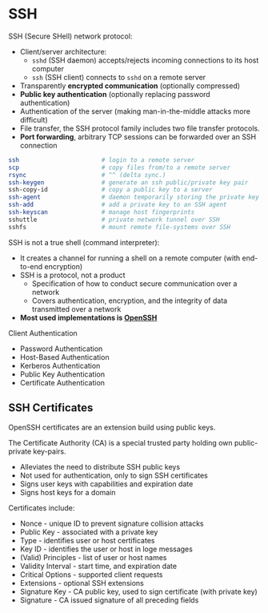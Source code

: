 # SSH

SSH (Secure SHell) network protocol:

* Client/server architecture:
  * `sshd` (SSH daemon) accepts/rejects incoming connections to its host computer
  * `ssh` (SSH client) connects to `sshd` on a remote server
* Transparently **encrypted communication** (optionally compressed)
* **Public key authentication** (optionally replacing password authentication)
* Authentication of the server (making man-in-the-middle attacks more difficult)
* File transfer, the SSH protocol family includes two file transfer protocols.
* **Port forwarding**, arbitrary TCP sessions can be forwarded over an SSH connection

```bash
ssh                       # login to a remote server
scp                       # copy files from/to a remote server
rsync                     # ^^ (delta sync.)
ssh-keygen                # generate an ssh public/private key pair
ssh-copy-id               # copy a public key to a server
ssh-agent                 # daemon temporarily storing the private key
ssh-add                   # add a private key to an SSH agent
ssh-keyscan               # manage host fingerprints
sshuttle                  # private network tunnel over SSH
sshfs                     # mount remote file-systems over SSH
```

SSH is not a true shell (command interpreter):

* It creates a channel for running a shell on a remote computer (with end-to-end encryption)
* SSH is a protocol, not a product
  - Specification of how to conduct secure communication over a network
  - Covers authentication, encryption, and the integrity of data transmitted over a network
* **Most used implementations is [OpenSSH](https://www.openssh.com/)**

Client Authentication

* Password Authentication
* Host-Based Authentication
* Kerberos Authentication
* Public Key Authentication
* Certificate Authentication

## SSH Certificates

OpenSSH certificates are an extension build using public keys.

The Certificate Authority (CA) is a special trusted party holding own
public-private key-pairs. 

* Alleviates the need to distribute SSH public keys
* Not used for authentication, only to sign SSH certificates
* Signs user keys with capabilities and expiration date
* Signs host keys for a domain

Certificates include:

* Nonce - unique ID to prevent signature collision attacks
* Public Key - associated with a private key
* Type - identifies user or host certificates
* Key ID - identifies the user or host in loge messages
* (Valid) Principles - list of user or host names
* Validity Interval - start time, and expiration date
* Critical Options - supported client requests
* Extensions - optional SSH extensions
* Signature Key - CA public key, used to sign certificate (with private key)
* Signature - CA issued signature of all preceding fields
